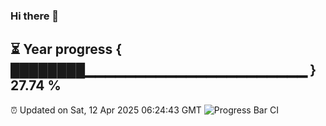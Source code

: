 ### Hi there 👋
⏳ Year progress { ████████▁▁▁▁▁▁▁▁▁▁▁▁▁▁▁▁▁▁▁▁▁▁ } 27.74 %
---
⏰ Updated on Sat, 12 Apr 2025 06:24:43 GMT
![Progress Bar CI](https://github.com/liununu/liununu/workflows/Progress%20Bar%20CI/badge.svg)
